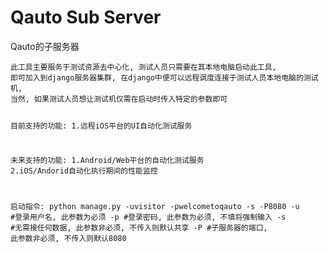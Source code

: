 # Qauto Sub Server

<p>Qauto的子服务器</p>
<pre><code>此工具主要服务于测试资源去中心化, 测试人员只需要在其本地电脑启动此工具, 
即可加入到django服务器集群, 在django中便可以远程调度连接于测试人员本地电脑的测试机,
当然, 如果测试人员想让测试机仅需在启动时传入特定的参数即可

目前支持的功能:
    1.远程iOS平台的UI自动化测试服务

未来支持的功能:
    1.Android/Web平台的自动化测试服务
    2.iOS/Andorid自动化执行期间的性能监控

启动指令:
    python manage.py -uvisitor -pwelcometoqauto -s -P8080
    -u #登录用户名, 此参数为必须
    -p #登录密码, 此参数为必须, 不填将强制输入
    -s #无需接任何数据, 此参数非必须, 不传入则默认共享
    -P #子服务器的端口, 此参数非必须, 不传入则默认8080
</code></pre>